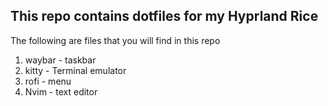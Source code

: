 ## This repo contains dotfiles for my Hyprland Rice

The following are files that you will find in this repo
1. waybar - taskbar
2. kitty - Terminal emulator
3. rofi - menu 
4. Nvim - text editor

